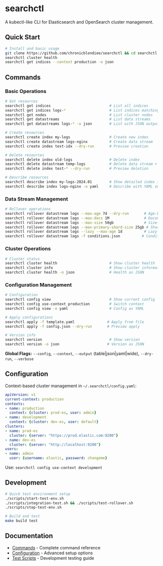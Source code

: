 # searchctl

A kubectl-like CLI for Elasticsearch and OpenSearch cluster management.

## Quick Start

```bash
# Install and basic usage
git clone https://github.com/chronicblondiee/searchctl && cd searchctl && make build
searchctl cluster health
searchctl get indices --context production -o json
```

## Commands

### Basic Operations
```bash
# Get resources
searchctl get indices                           # List all indices
searchctl get indices logs-*                    # List indices matching pattern
searchctl get nodes                             # List cluster nodes
searchctl get datastreams                       # List data streams
searchctl get datastreams logs-* -o json        # List with JSON output

# Create resources  
searchctl create index my-logs                  # Create new index
searchctl create datastream logs-nginx          # Create data stream
searchctl create index test-idx --dry-run       # Preview creation

# Delete resources
searchctl delete index old-logs                 # Delete index
searchctl delete datastream temp-logs           # Delete data stream + backing indices
searchctl delete index test-* --dry-run         # Preview deletion

# Describe resources
searchctl describe index my-logs-2024.01        # Show detailed index info
searchctl describe index logs-nginx -o yaml     # Describe with YAML output
```

### Data Stream Management
```bash
# Rollover operations
searchctl rollover datastream logs --max-age 7d --dry-run       # Age-based rollover
searchctl rollover datastream logs --max-docs 1M                # Document count rollover
searchctl rollover datastream logs --max-size 50gb              # Size-based rollover
searchctl rollover datastream logs --max-primary-shard-size 25gb # Shard size rollover
searchctl rollover datastream logs --lazy --max-age 1d          # Lazy rollover
searchctl rollover datastream logs -f conditions.json          # Conditions from file
```

### Cluster Operations
```bash
# Cluster status
searchctl cluster health                        # Show cluster health
searchctl cluster info                          # Show cluster information
searchctl cluster health -o json                # Health as JSON
```

### Configuration Management
```bash
# Configuration
searchctl config view                           # Show current config
searchctl config use-context production         # Switch context
searchctl config view -o yaml                   # Config as YAML

# Apply configurations
searchctl apply -f template.yaml               # Apply from file
searchctl apply -f config.json --dry-run       # Preview apply

# Version info
searchctl version                               # Show version
searchctl version -o json                      # Version as JSON
```

**Global Flags:** `--config`, `--context`, `--output` (table|json|yaml|wide), `--dry-run`, `--verbose`

## Configuration

Context-based cluster management in `~/.searchctl/config.yaml`:

```yaml
apiVersion: v1
current-context: production
contexts:
- name: production
  context: {cluster: prod-es, user: admin}
- name: development  
  context: {cluster: dev-es, user: default}
clusters:
- name: prod-es
  cluster: {server: "https://prod.elastic.com:9200"}
- name: dev-es
  cluster: {server: "http://localhost:9200"}
users:
- name: admin
  user: {username: elastic, password: changeme}
```

Use: `searchctl config use-context development`

## Development

```bash
# Quick test environment setup
./scripts/start-test-env.sh
./scripts/integration-test.sh && ./scripts/test-rollover.sh
./scripts/stop-test-env.sh

# Build and test
make build test
```

## Documentation

- [Commands](docs/commands.md) - Complete command reference
- [Configuration](docs/configuration.md) - Advanced setup options  
- [Test Scripts](scripts/README.md) - Development testing guide